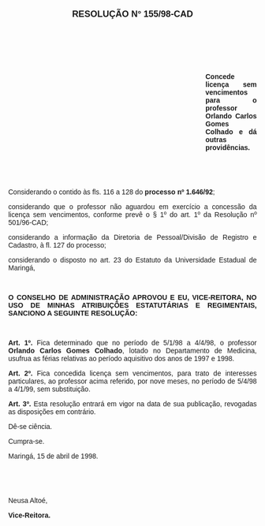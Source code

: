 <BODY>

<B><FONT FACE="Arial"><P ALIGN="CENTER"></P>
</FONT><FONT FACE="Arial" SIZE=4><P ALIGN="CENTER">RESOLU&Ccedil;&Atilde;O  N° 155/98-CAD</P>
</FONT><FONT FACE="Arial"><P ALIGN="JUSTIFY"></P>
<P ALIGN="JUSTIFY">&nbsp;</P>
<P ALIGN="JUSTIFY">&nbsp;</P>
<P ALIGN="JUSTIFY">&nbsp;</P><DIR>
<DIR>
<DIR>
<DIR>
<DIR>
<DIR>
<DIR>
<DIR>
<DIR>
<DIR>

<P ALIGN="JUSTIFY">Concede licen&ccedil;a sem vencimentos para o professor Orlando Carlos Gomes Colhado e d&aacute; outras provid&ecirc;ncias.</P>
<P ALIGN="JUSTIFY"></P>
<P ALIGN="JUSTIFY">&nbsp;</P>
<P ALIGN="JUSTIFY">&nbsp;</P></DIR>
</DIR>
</DIR>
</DIR>
</DIR>
</DIR>
</DIR>
</DIR>
</DIR>
</DIR>

</B><P ALIGN="JUSTIFY">&#9;Considerando o contido &agrave;s fls. 116 a 128 do <B>processo nº 1.646/92</B>;</P>
<P ALIGN="JUSTIFY">&#9;considerando que o professor n&atilde;o aguardou em exerc&iacute;cio a concess&atilde;o  da licen&ccedil;a sem vencimentos, conforme prev&ecirc; o § 1º do art. 1º da Resolu&ccedil;&atilde;o nº 501/96-CAD;</P>
<P ALIGN="JUSTIFY">&#9;considerando a informa&ccedil;&atilde;o da Diretoria de Pessoal/Divis&atilde;o de Registro e Cadastro, &agrave; fl. 127 do processo;</P>
<B><P ALIGN="JUSTIFY">&#9;</B>considerando o disposto no art. 23 do Estatuto da Universidade Estadual de Maring&aacute;,</P>
<B><P ALIGN="JUSTIFY"></P>
</B><P ALIGN="JUSTIFY">&nbsp;</P>
<B><P ALIGN="JUSTIFY">O CONSELHO DE ADMINISTRA&Ccedil;&Atilde;O APROVOU E EU, VICE-REITORA, NO USO DE MINHAS ATRIBUI&Ccedil;&Otilde;ES ESTATUT&Aacute;RIAS E REGIMENTAIS, SANCIONO A SEGUINTE RESOLU&Ccedil;&Atilde;O:</P>
<P ALIGN="JUSTIFY"></P>
<P ALIGN="JUSTIFY">&nbsp;</P>
<P ALIGN="JUSTIFY">&#9;Art. 1º. </B>Fica determinado que no per&iacute;odo de 5/1/98 a 4/4/98, o professor <B>Orlando Carlos Gomes Colhado</B>, lotado no Departamento de Medicina, usufrua as f&eacute;rias relativas ao per&iacute;odo aquisitivo dos anos de 1997 e 1998.</P>
<P ALIGN="JUSTIFY">&#9;<B>Art. 2º.</B> Fica concedida licen&ccedil;a sem vencimentos, para trato de interesses particulares, ao professor acima referido, por nove meses, no per&iacute;odo de 5/4/98 a 4/1/99, sem substitui&ccedil;&atilde;o.</P>
<P ALIGN="JUSTIFY">&#9;<B>Art. 3º.</B> Esta resolu&ccedil;&atilde;o entrar&aacute; em vigor na data de sua publica&ccedil;&atilde;o, revogadas as disposi&ccedil;&otilde;es em contr&aacute;rio.</P>
<P ALIGN="JUSTIFY">&#9;D&ecirc;-se ci&ecirc;ncia.</P>
<P ALIGN="JUSTIFY">&#9;Cumpra-se.</P>
<P ALIGN="JUSTIFY"></P>
<P ALIGN="JUSTIFY">&#9;&#9;&#9;&#9;&#9;&#9;Maring&aacute;, 15 de abril de 1998.</P>
<P ALIGN="JUSTIFY"></P>
<P ALIGN="JUSTIFY">&nbsp;</P>
<P ALIGN="JUSTIFY">&nbsp;</P>
<P ALIGN="JUSTIFY">&#9;&#9;&#9;&#9;&#9;&#9;Neusa Alto&eacute;,</P>
<P ALIGN="JUSTIFY">&#9;&#9;&#9;&#9;&#9;&#9;<B>Vice-Reitora.</P>
</B><P ALIGN="JUSTIFY"></P></FONT></BODY>
